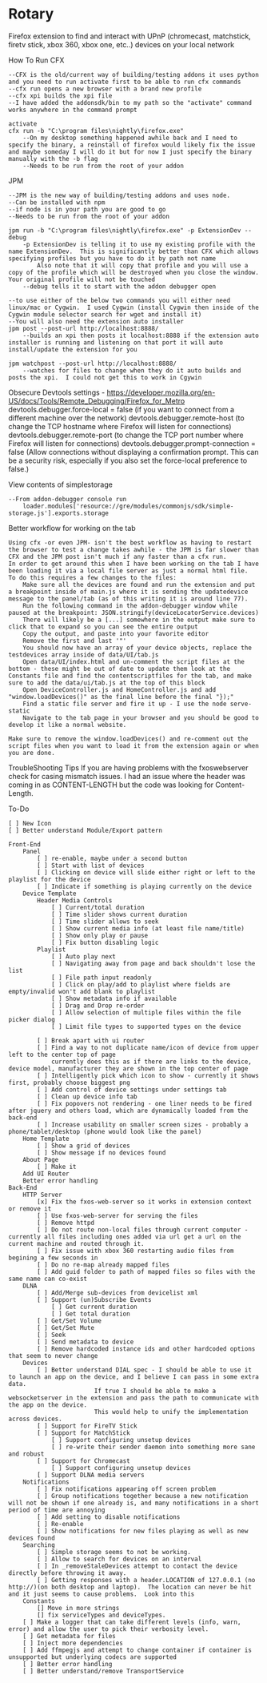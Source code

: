 Rotary
======

Firefox extension to find and interact with UPnP (chromecast, matchstick, firetv stick, xbox 360, xbox one, etc..) devices on your local network

How To Run
 CFX

 	--CFX is the old/current way of building/testing addons it uses python and you need to run activate first to be able to run cfx commands
	--cfx run opens a new browser with a brand new profile
	--cfx xpi builds the xpi file
	--I have added the addonsdk/bin to my path so the "activate" command works anywhere in the command prompt

	activate
	cfx run -b "C:\program files\nightly\firefox.exe"
		--On my desktop something happened awhile back and I need to specify the binary, a reinstall of firefox would likely fix the issue and maybe someday I will do it but for now I just specify the binary manually with the -b flag 
		--Needs to be run from the root of your addon
JPM

	--JPM is the new way of building/testing addons and uses node.
	--Can be installed with npm
	--if node is in your path you are good to go
	--Needs to be run from the root of your addon

	jpm run -b "C:\program files\nightly\firefox.exe" -p ExtensionDev --debug
		-p ExtensionDev is telling it to use my existing profile with the name ExtensionDev.  This is significantly better than CFX which allows specifying profiles but you have to do it by path not name
			Also note that it will copy that profile and you will use a copy of the profile which will be destroyed when you close the window.  Your original profile will not be touched
		--debug tells it to start with the addon debugger open

	--to use either of the below two commands you will either need linux/mac or Cygwin.  I used Cygwin (install Cygwin then inside of the Cygwin module selector search for wget and install it)
	--You will also need the extension auto installer
	jpm post --post-url http://localhost:8888/
		--builds an xpi then posts it localhost:8888 if the extension auto installer is running and listening on that port it will auto install/update the extension for you

	jpm watchpost --post-url http://localhost:8888/
		--watches for files to change when they do it auto builds and posts the xpi.  I could not get this to work in Cgywin

Obsecure Devtools settings - https://developer.mozilla.org/en-US/docs/Tools/Remote_Debugging/Firefox_for_Metro
    devtools.debugger.force-local = false (if you want to connect from a different machine over the network)
    devtools.debugger.remote-host (to change the TCP hostname where Firefox will listen for connections)
    devtools.debugger.remote-port (to change the TCP port number where Firefox will listen for connections)
    devtools.debugger.prompt-connection = false (Allow connections without displaying a confirmation prompt.  This can be a security risk, especially if you also set the force-local preference to false.)


View contents of simplestorage

	--From addon-debugger console run
		loader.modules['resource://gre/modules/commonjs/sdk/simple-storage.js'].exports.storage

Better workflow for working on the tab

	Using cfx -or even JPM- isn't the best workflow as having to restart the browser to test a change takes awhile - the JPM is far slower than CFX and the JPM post isn't much if any faster than a cfx run.
	In order to get around this when I have been working on the tab I have been loading it via a local file server as just a normal html file. 
	To do this requires a few changes to the files:
		Make sure all the devices are found and run the extension and put a breakpoint inside of main.js where it is sending the updatedevice message to the panel/tab (as of this writing it is around line 77).
		Run the following command in the addon-debugger window while paused at the breakpoint: JSON.stringify(deviceLocatorService.devices)
		There will likely be a [...] somewhere in the output make sure to click that to expand so you can see the entire output
		Copy the output, and paste into your favorite editor
		Remove the first and last '"'
		You should now have an array of your device objects, replace the testdevices array inside of data/UI/tab.js
		Open data/UI/index.html and un-comment the script files at the bottom - these might be out of date to update them look at the Constants file and find the contentscriptfiles for the tab, and make sure to add the data/ui/tab.js at the top of this block
		Open DeviceController.js and HomeController.js and add "window.loadDevices()" as the final line before the final "});"
		Find a static file server and fire it up - I use the node serve-static
		Navigate to the tab page in your browser and you should be good to develop it like a normal website.

	Make sure to remove the window.loadDevices() and re-comment out the script files when you want to load it from the extension again or when you are done.

TroubleShooting Tips
    If you are having problems with the fxoswebserver check for casing mismatch issues.  I had an issue
    where the header was coming in as CONTENT-LENGTH but the code was looking for Content-Length.

To-Do

	[ ]	New Icon
	[ ] Better understand Module/Export pattern

	Front-End
        Panel
            [ ] re-enable, maybe under a second button
            [ ] Start with list of devices
            [ ] Clicking on device will slide either right or left to the playlist for the device
            [ ] Indicate if something is playing currently on the device
        Device Template
            Header Media Controls
                [ ] Current/total duration
                [ ] Time slider shows current duration
                [ ] Time slider allows to seek
                [ ] Show current media info (at least file name/title)
                [ ] Show only play or pause
                [ ] Fix button disabling logic
            Playlist
                [ ] Auto play next
                [ ] Navigating away from page and back shouldn't lose the list
                [ ] File path input readonly
                [ ] Click on play/add to playlist where fields are empty/invalid won't add blank to playlist
                [ ] Show metadata info if available
                [ ] Drag and Drop re-order
				[ ] Allow selection of multiple files within the file picker dialog
				[ ] Limit file types to supported types on the device

            [ ] Break apart with ui router
            [ ] Find a way to not duplicate name/icon of device from upper left to the center top of page
                currently does this as if there are links to the device, device model, manufacturer they are shown in the top center of page
            [ ] Intelligently pick which icon to show - currently it shows first, probably choose biggest png
            [ ] Add control of device settings under settings tab
            [ ] Clean up device info tab
            [ ] Fix popovers not rendering - one liner needs to be fired after jquery and others load, which are dynamically loaded from the back-end
            [ ] Increase usability on smaller screen sizes - probably a phone/tablet/desktop (phone would look like the panel)
        Home Template
            [ ] Show a grid of devices
            [ ] Show message if no devices found
        About Page
            [ ] Make it
        Add UI Router
        Better error handling
    Back-End
        HTTP Server
            [x] Fix the fxos-web-server so it works in extension context or remove it
			[ ] Use fxos-web-server for serving the files
            [ ] Remove httpd
            [ ] Do not route non-local files through current computer - currently all files including ones added via url get a url on the current machine and routed through it.
            [ ] Fix issue with xbox 360 restarting audio files from begining a few seconds in
            [ ] Do no re-map already mapped files
            [ ] Add guid folder to path of mapped files so files with the same name can co-exist
        DLNA
            [ ] Add/Merge sub-devices from devicelist xml
            [ ] Support (un)Subscribe Events
                [ ] Get current duration
                [ ] Get total duration
            [ ] Get/Set Volume
            [ ] Get/Set Mute
            [ ] Seek
            [ ] Send metadata to device
            [ ] Remove hardcoded instance ids and other hardcoded options that seem to never change
        Devices
            [ ] Better understand DIAL spec - I should be able to use it to launch an app on the device, and I believe I can pass in some extra data.
                            If true I should be able to make a websocketserver in the extension and pass the path to communicate with the app on the device.
                            This would help to unify the implementation across devices.
            [ ] Support for FireTV Stick
            [ ] Support for MatchStick
                [ ] Support configuring unsetup devices
                [ ] re-write their sender daemon into something more sane and robust
            [ ] Support for Chromecast
                [ ] Support configuring unsetup devices
            [ ] Support DLNA media servers
        Notifications
            [ ] Fix notifications appearing off screen problem
            [ ] Group notifications together because a new notification will not be shown if one already is, and many notifications in a short period of time are annoying
            [ ] Add setting to disable notifications
            [ ] Re-enable
            [ ] Show notifications for new files playing as well as new devices found
        Searching
            [ ] Simple storage seems to not be working.
            [ ] Allow to search for devices on an interval
			[ ] In _removeStaleDevices attempt to contact the device directly before throwing it away.
			[ ] Getting responses with a header.LOCATION of 127.0.0.1 (no http://)(on both desktop and laptop).  The location can never be hit and it just seems to cause problems.  Look into this
        Constants
			[] Move in more strings
			[] fix serviceTypes and deviceTypes.
        [ ] Make a logger that can take different levels (info, warn, error) and allow the user to pick their verbosity level.
        [ ] Get metadata for files
        [ ] Inject more dependencies
        [ ] Add ffmpegjs and attempt to change container if container is unsupported but underlying codecs are supported
        [ ] Better error handling
        [ ] Better understand/remove TransportService